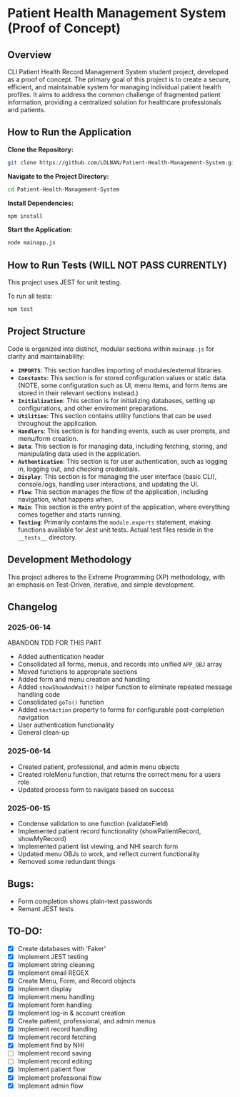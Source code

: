 # Patient Health Management System (Proof of Concept)

## Overview

CLI Patient Health Record Management System student project, developed as a proof of concept. The primary goal of this project is to create a secure, efficient, and maintainable system for managing individual patient health profiles. It aims to address the common challenge of fragmented patient information, providing a centralized solution for healthcare professionals and patients.


## How to Run the Application

**Clone the Repository:**

```bash
git clone https://github.com/LDLNAN/Patient-Health-Management-System.git
```

**Navigate to the Project Directory:**

```bash
cd Patient-Health-Management-System
```

**Install Dependencies:**

```bash
npm install
```

**Start the Application:**

```bash
node mainapp.js
```

## How to Run Tests (WILL NOT PASS CURRENTLY)

This project uses JEST for unit testing.

To run all tests:

```bash
npm test
```

## Project Structure

Code is organized into distinct, modular sections within `mainapp.js` for clarity and maintainability:

- **`IMPORTS`**: This section handles importing of modules/external libraries.
- **`Constants`**: This section is for stored configuration values or static data. (NOTE, some configuration such as UI, menu items, and form items are stored in their relevant sections instead.)
- **`Initialization`**: This section is for initializing databases, setting up configurations, and other enviroment preparations.
- **`Utilities`**: This section contains utility functions that can be used throughout the application.
- **`Handlers`**: This section is for handling events, such as user prompts, and menu/form creation.
- **`Data`**: This section is for managing data, including fetching, storing, and manipulating data used in the application.
- **`Authentication`**: This section is for user authentication, such as logging in, logging out, and checking credentials.
- **`Display`**: This section is for managing the user interface (basic CLI), console.logs, handling user interactions, and updating the UI.
- **`Flow`**: This section manages the flow of the application, including navigation, what happens when.
- **`Main`**: This section is the entry point of the application, where everything comes together and starts running.
- **`Testing`**: Primarily contains the `module.exports` statement, making functions available for Jest unit tests. Actual test files reside in the `__tests__` directory.

## Development Methodology

This project adheres to the Extreme Programming (XP) methodology, with an emphasis on Test-Driven, iterative, and simple development.

## Changelog

### 2025-06-14
ABANDON TDD FOR THIS PART
- Added authentication header
- Consolidated all forms, menus, and records into unified `APP_OBJ` array
- Moved functions to appropriate sections
- Added form and menu creation and handling
- Added `showShowAndWait()` helper function to eliminate repeated message handling code
- Consolidated `goTo()` function
- Added `nextAction` property to forms for configurable post-completion navigation
- User authentication functionality
- General clean-up

### 2025-06-14
- Created patient, professional, and admin menu objects
- Created roleMenu function, that returns the correct menu for a users role
- Updated process form to navigate based on success

### 2025-06-15
- Condense validation to one function (validateField)
- Implemented patient record functionality (showPatientRecord, showMyRecord)
- Implemented patient list viewing, and NHI search form
- Updated menu OBJs to work, and reflect current functionality
- Removed some redundant things

## Bugs:
- Form completion shows plain-text passwords
- Remant JEST tests

## TO-DO:

- [x]  Create databases with ‘Faker’
- [x]  Implement JEST testing
- [x]  Implement string cleaning
- [x]  Implement email REGEX
- [X]  Create Menu, Form, and Record objects
- [X]  Implement display
- [X]  Implement menu handling
- [X]  Implement form handling
- [X]  Implement log-in & account creation
- [X]  Create patient, professional, and admin menus
- [x]  Implement record handling
- [x]  Implement record fetching
- [x]  Implement find by NHI
- [ ]  Implement record saving
- [ ]  Implement record editing
- [x]  Implement patient flow
- [x]  Implement professional flow
- [x]  Implement admin flow